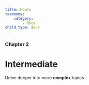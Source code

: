 ```yaml
---
title: Howto
taxonomy:
    category:
        - docs
child_type: docs
---
```


### Chapter 2

# Intermediate

Delve deeper into more **complex** topics
